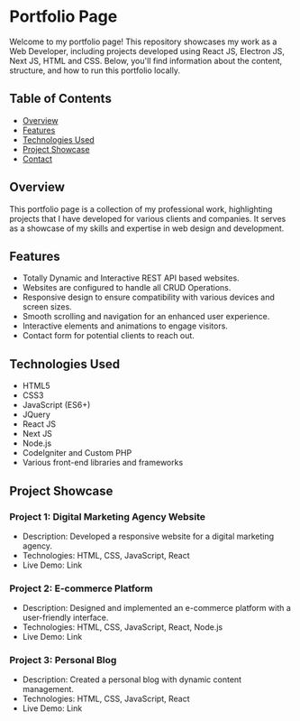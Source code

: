 # Portfolio Page
Welcome to my portfolio page! This repository showcases my work as a Web Developer, including projects developed using React JS, Electron JS, Next JS, HTML and CSS. Below, you'll find information about the content, structure, and how to run this portfolio locally.

## Table of Contents
- [Overview](#overview)
- [Features](#features)
- [Technologies Used](#technologies-used)
- [Project Showcase](#project-showcase)
- [Contact](#contact)

## Overview

This portfolio page is a collection of my professional work, highlighting projects that I have developed for various clients and companies. It serves as a showcase of my skills and expertise in web design and development.

## Features

- Totally Dynamic and Interactive REST API based websites.
- Websites are configured to handle all CRUD Operations.
- Responsive design to ensure compatibility with various devices and screen sizes.
- Smooth scrolling and navigation for an enhanced user experience.
- Interactive elements and animations to engage visitors.
- Contact form for potential clients to reach out.

## Technologies Used

- HTML5
- CSS3
- JavaScript (ES6+)
- JQuery
- React JS
- Next JS
- Node.js
- CodeIgniter and Custom PHP
- Various front-end libraries and frameworks

## Project Showcase

### Project 1: Digital Marketing Agency Website

- Description: Developed a responsive website for a digital marketing agency.
- Technologies: HTML, CSS, JavaScript, React
- Live Demo: Link

### Project 2: E-commerce Platform

- Description: Designed and implemented an e-commerce platform with a user-friendly interface.
- Technologies: HTML, CSS, JavaScript, React, Node.js
- Live Demo: Link

### Project 3: Personal Blog

- Description: Created a personal blog with dynamic content management.
- Technologies: HTML, CSS, JavaScript, React
- Live Demo: Link
